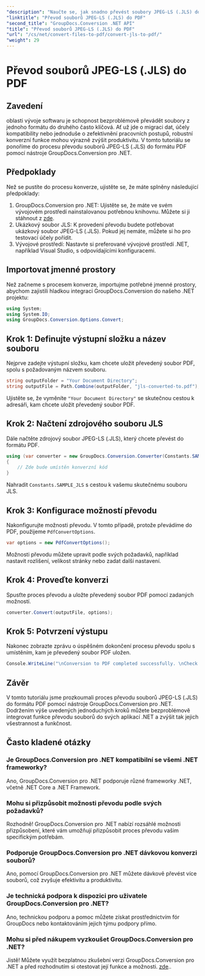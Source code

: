 ```yaml
---
"description": "Naučte se, jak snadno převést soubory JPEG-LS (.JLS) do formátu PDF pomocí nástroje GroupDocs.Conversion pro .NET. Vylepšete si možnosti převodu souborů."
"linktitle": "Převod souborů JPEG-LS (.JLS) do PDF"
"second_title": "GroupDocs.Conversion .NET API"
"title": "Převod souborů JPEG-LS (.JLS) do PDF"
"url": "/cs/net/convert-files-to-pdf/convert-jls-to-pdf/"
"weight": 29
---
```


# Převod souborů JPEG-LS (.JLS) do PDF

## Zavedení
oblasti vývoje softwaru je schopnost bezproblémově převádět soubory z jednoho formátu do druhého často klíčová. Ať už jde o migraci dat, účely kompatibility nebo jednoduše o zefektivnění pracovních postupů, robustní konverzní funkce mohou výrazně zvýšit produktivitu. V tomto tutoriálu se ponoříme do procesu převodu souborů JPEG-LS (.JLS) do formátu PDF pomocí nástroje GroupDocs.Conversion pro .NET.
## Předpoklady
Než se pustíte do procesu konverze, ujistěte se, že máte splněny následující předpoklady:
1. GroupDocs.Conversion pro .NET: Ujistěte se, že máte ve svém vývojovém prostředí nainstalovanou potřebnou knihovnu. Můžete si ji stáhnout z [zde](https://releases.groupdocs.com/conversion/net/).
2. Ukázkový soubor JLS: K provedení převodu budete potřebovat ukázkový soubor JPEG-LS (.JLS). Pokud jej nemáte, můžete si ho pro testovací účely pořídit.
3. Vývojové prostředí: Nastavte si preferované vývojové prostředí .NET, například Visual Studio, s odpovídajícími konfiguracemi.

## Importovat jmenné prostory
Než začneme s procesem konverze, importujme potřebné jmenné prostory, abychom zajistili hladkou integraci GroupDocs.Conversion do našeho .NET projektu:
```csharp
using System;
using System.IO;
using GroupDocs.Conversion.Options.Convert;
```

## Krok 1: Definujte výstupní složku a název souboru
Nejprve zadejte výstupní složku, kam chcete uložit převedený soubor PDF, spolu s požadovaným názvem souboru.
```csharp
string outputFolder = "Your Document Directory";
string outputFile = Path.Combine(outputFolder, "jls-converted-to.pdf");
```
Ujistěte se, že vyměníte `"Your Document Directory"` se skutečnou cestou k adresáři, kam chcete uložit převedený soubor PDF.
## Krok 2: Načtení zdrojového souboru JLS
Dále načtěte zdrojový soubor JPEG-LS (.JLS), který chcete převést do formátu PDF.
```csharp
using (var converter = new GroupDocs.Conversion.Converter(Constants.SAMPLE_JLS))
{
    // Zde bude umístěn konverzní kód
}
```
Nahradit `Constants.SAMPLE_JLS` s cestou k vašemu skutečnému souboru JLS.
## Krok 3: Konfigurace možností převodu
Nakonfigurujte možnosti převodu. V tomto případě, protože převádíme do PDF, použijeme `PdfConvertOptions`.
```csharp
var options = new PdfConvertOptions();
```
Možnosti převodu můžete upravit podle svých požadavků, například nastavit rozlišení, velikost stránky nebo zadat další nastavení.
## Krok 4: Proveďte konverzi
Spusťte proces převodu a uložte převedený soubor PDF pomocí zadaných možností.
```csharp
converter.Convert(outputFile, options);
```
## Krok 5: Potvrzení výstupu
Nakonec zobrazte zprávu o úspěšném dokončení procesu převodu spolu s umístěním, kam je převedený soubor PDF uložen.
```csharp
Console.WriteLine("\nConversion to PDF completed successfully. \nCheck output in {0}", outputFolder);
```

## Závěr
V tomto tutoriálu jsme prozkoumali proces převodu souborů JPEG-LS (.JLS) do formátu PDF pomocí nástroje GroupDocs.Conversion pro .NET. Dodržením výše uvedených jednoduchých kroků můžete bezproblémově integrovat funkce převodu souborů do svých aplikací .NET a zvýšit tak jejich všestrannost a funkčnost.
## Často kladené otázky
### Je GroupDocs.Conversion pro .NET kompatibilní se všemi .NET frameworky?
Ano, GroupDocs.Conversion pro .NET podporuje různé frameworky .NET, včetně .NET Core a .NET Framework.
### Mohu si přizpůsobit možnosti převodu podle svých požadavků?
Rozhodně! GroupDocs.Conversion pro .NET nabízí rozsáhlé možnosti přizpůsobení, které vám umožňují přizpůsobit proces převodu vašim specifickým potřebám.
### Podporuje GroupDocs.Conversion pro .NET dávkovou konverzi souborů?
Ano, pomocí GroupDocs.Conversion pro .NET můžete dávkově převést více souborů, což zvyšuje efektivitu a produktivitu.
### Je technická podpora k dispozici pro uživatele GroupDocs.Conversion pro .NET?
Ano, technickou podporu a pomoc můžete získat prostřednictvím fór GroupDocs nebo kontaktováním jejich týmu podpory přímo.
### Mohu si před nákupem vyzkoušet GroupDocs.Conversion pro .NET?
Jistě! Můžete využít bezplatnou zkušební verzi GroupDocs.Conversion pro .NET a před rozhodnutím si otestovat její funkce a možnosti. [zde](https://releases.groupdocs.com/conversion/net/)..